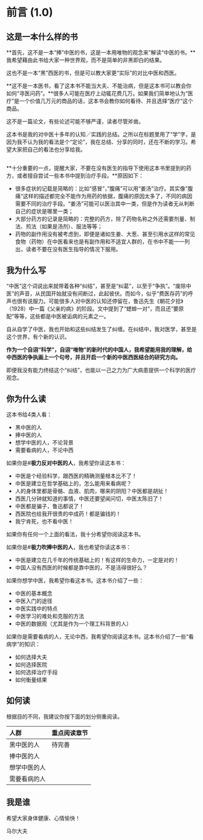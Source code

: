 # 前言 \(1.0\)

## 这是一本什么样的书

**首先，这不是一本“捧”中医的书，这是一本用唯物的观念来”解读“中医的书。**我希望藉由此书给大家一种世界观，而不是简单的非黑即白的结果。

这也不是一本“黑”西医的书，但是可以教大家更“实际”的对比中医和西医。

**这不是一本医书，看了这本书不能当大夫、不能治病，但是这本书可以教会你如何“寻医问药”。**很多人可能在医疗上动辄花费几万。如果我们简单地认为“医疗”是一个价值几万元的商品的话，这本书会教你如何看待、并且选择”医疗“这个商品。

这不是一篇论文，有些论述可能不够严谨，读者尽管斧凿。

这本书是我的对中医十多年的认知／实践的总结。之所以在标题里用了“学”字，是因为我不认为我的看法是个“定论”，我在总结、分享的同时，还在不断的学习。希望大家把自己的看法也分享给我。

## 

**十分重要的一点，提醒大家，不要在没有医生的指导下使用这本书里提到的药方，或者擅自尝试一些本书中提到治疗手段。**原因如下：

* 很多症状的记载是简略的：比如“感冒”，”腹痛”可以用“姜汤”治疗。其实像”腹痛“这样的描述都完全不能作为用药的依据，腹痛的原因太多了，不同的病因需要不同的治疗手段。“姜汤”可能可以医治其中一类，但是作为读者无从判断自己的症状是哪里一类；
* 大部分药方的记录是简略的：完整的药方，除了药物名称之外还需要剂量、制法、煎法（如果是汤剂）、服法等等；
* 药物的副作用没有被考虑到，即便是诸如生姜、大葱、甚至引用水这样的常见食物（药物）在中医看来也是有副作用和不适宜人群的，在书中不能一一列出，读者不要在没有医生指导的情况下服用。

## 我为什么写

“中医”这个词说出来就带着各种“纠结”，甚至是“纠葛”，以至于“争执”。“废除中医”的声音，从民国开始就没有间断过，此起彼伏。而如今，似乎“费医存药”的呼声也很有说服力。可能很多人对中医的认知还停留在，鲁迅先生《朝花夕拾》（1928）中一篇《父亲的病》的阶段。文中提到了“蟋蟀一对”，而且还“要原配”等等，这些都是中医被诟病的元素之一。

自从自学了中医，我也开始和这些纠结发生了纠缠。在纠结中，我对医学，甚至是这个世界，有个新的认识。

**作为一个自诩“科学”，自诩“唯物”的新时代的中国人，我希望能用我的理解，给中西医的争执画上一个句号，并且开启一个新的中医西医结合的研究方向。**

即便我没有能力终结这个“纠结”，也能以一己之力为广大病患提供一个科学的医疗观念。

## 你为什么读

这本书给4类人看：

* 黑中医的人
* 捧中医的人
* 想学中医的人，不论背景
* 需要看病的人，不论中西

如果你是\#**极力反对中医的人**，我希望你读这本书：

* 中医是个经验科学，跟西医的精确测量根本比不了！
* 中医是建立在哲学基础上的，怎么能用来看病呢？
* 人的身体里都是骨骼、血液、肌肉，哪来的阴阳？中医都是胡扯！
* 西医几分钟就知道的事情，中医还要望闻问切，中医太陈旧了！
* 中医都是骗子，鲁迅都说了！
* 西医院也给我开很贵的中成药！都是骗钱的！
* 我宁肯死，也不看中医！

如果你有任何一个上面的看法，我十分希望你阅读这本书。

如果你是\#**极力吹捧中医的人**，我也希望你读这本书：

* 中医是建立在几千年的传统基础上的！有这样的生命力，一定是对的！
* 中国人没有西医的时候都是靠中医的，不是活得很好么？

如果你想学中医，我希望你看这本书。这本书介绍了一些：

* 中医的基本概念 
* 中医入门的途径 
* 中医实践中的特点
* 中医学习的难处和克服的方法
* 中医的数据观（尤其是作为一个理工科背景的人）

如果你是需要看病的人，无论中西，我希望你阅读这本书。这本书介绍了一些“看病学”的知识：

* 如何选择大夫
* 如何选择医院 
* 如何选择治疗手段 
* 如何衡量结果

## 如何读

根据目的不同，我建议你按下面的划分侧重阅读。

| 人群 | 重点阅读章节 |
| :--- | :--- |
| 黑中医的人 | 待完善 |
| 捧中医的人 |  |
| 想学中医的人 |  |
| 需要看病的人 |  |

## 我是谁

希望大家身体健康、心情愉快！

马尔大夫

